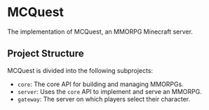 # MCQuest

The implementation of MCQuest, an MMORPG Minecraft server.

## Project Structure

MCQuest is divided into the following subprojects:

- `core`: The core API for building and managing MMORPGs.
- `server`: Uses the `core` API to implement and serve an MMORPG.
- `gateway`: The server on which players select their character.
